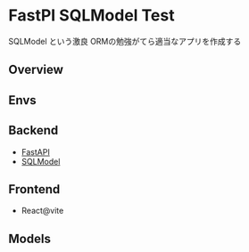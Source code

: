 # FastPI SQLModel Test

SQLModel という激良 ORMの勉強がてら適当なアプリを作成する


## Overview


## Envs


## Backend

- [FastAPI](https://github.com/tiangolo/fastapi)
- [SQLModel](https://github.com/tiangolo/sqlmodel)


## Frontend

- React@vite


## Models
